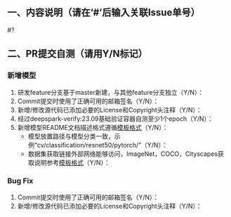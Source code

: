 ## 一、内容说明（请在‘#’后输入关联Issue单号）
#?

## 二、PR提交自测（请用Y/N标记）
### 新增模型
1. 研发feature分支基于master新建，与其他feature分支独立（Y/N）：
2. Commit提交时使用了正确可用的邮箱签名（Y/N）：
3. 新增/修改源代码已添加必要的License和Copyright头注释（Y/N）：
4. 经过deepspark-verify:23.09基础验证容器自测至少1个epoch（Y/N）：
5. 新增模型README文档描述格式遵循[模板格式](https://gitee.com/deep-spark/deepsparkhub/blob/master/docs/MODEL_TEMPLATE.md)（Y/N）：
    - 模型放置路径与模型分类一致，示例“cv/classification/resnet50/pytorch/”（Y/N）：
    - 数据集获取链接外部网络能够访问，ImageNet，COCO，Cityscapes获取说明参考[模板格式](https://gitee.com/deep-spark/deepsparkhub/blob/master/docs/DATASET.md)（Y/N）：

### Bug Fix
1. Commit提交时使用了正确可用的邮箱签名（Y/N）：
2. 新增/修改源代码已添加必要的License和Copyright头注释（Y/N）：